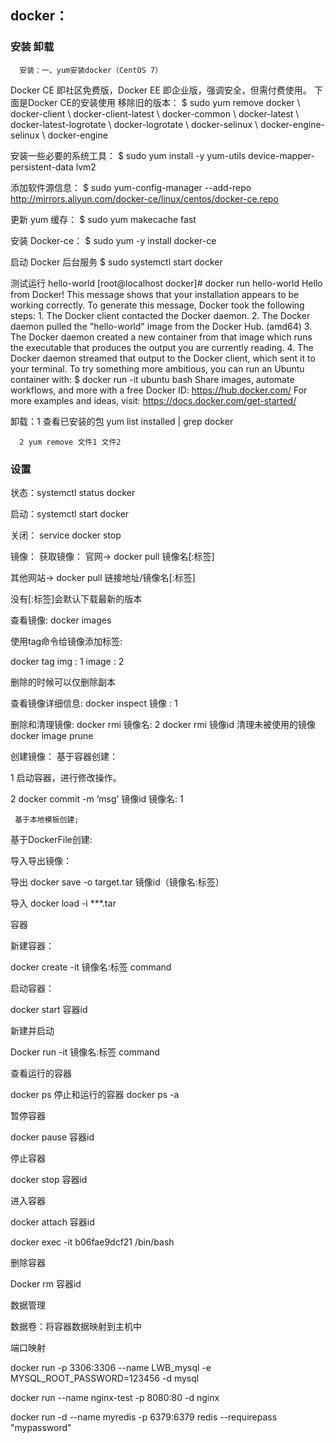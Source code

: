 ## docker：

### 安装 卸载
      安装：一、yum安装docker（CentOS 7）
Docker CE 即社区免费版，Docker EE 即企业版，强调安全，但需付费使用。
下面是Docker CE的安装使用
 移除旧的版本：
  $ sudo yum remove docker \                  docker-client \                  docker-client-latest \                  docker-common \                  docker-latest \                  docker-latest-logrotate \                  docker-logrotate \                  docker-selinux \                  docker-engine-selinux \                  docker-engine
 
 安装一些必要的系统工具：
  $ sudo yum install -y yum-utils device-mapper-persistent-data lvm2
 
 添加软件源信息：
  $ sudo yum-config-manager --add-repo http://mirrors.aliyun.com/docker-ce/linux/centos/docker-ce.repo
 
 更新 yum 缓存：
  $ sudo yum makecache fast
 
 安装 Docker-ce：
  $ sudo yum -y install docker-ce
 
 启动 Docker 后台服务
  $ sudo systemctl start docker
 
 测试运行 hello-world
      [root@localhost docker]# docker run hello-world           Hello from Docker!          This message shows that your installation appears to be working correctly.           To generate this message, Docker took the following steps:          1\. The Docker client contacted the Docker daemon.          2\. The Docker daemon pulled the "hello-world" image from the Docker Hub.              (amd64)          3\. The Docker daemon created a new container from that image which runs the              executable that produces the output you are currently reading.          4\. The Docker daemon streamed that output to the Docker client, which sent it              to your terminal.           To try something more ambitious, you can run an Ubuntu container with:          $ docker run -it ubuntu bash           Share images, automate workflows, and more with a free Docker ID:          https://hub.docker.com/           For more examples and ideas, visit:          https://docs.docker.com/get-started/

      
      
 卸载：1 查看已安装的包 yum list installed | grep docker

      2 yum remove 文件1 文件2


### 设置
状态：systemctl status docker

启动：systemctl start docker

关闭： service docker stop

镜像：
获取镜像：
官网-> docker pull 镜像名[:标签]

其他网站-> docker pull 链接地址/镜像名[:标签]

没有[:标签]会默认下载最新的版本

查看镜像:
docker images

使用tag命令给镜像添加标签:

docker tag img : 1  image : 2

删除的时候可以仅删除副本

查看镜像详细信息:
docker inspect 镜像 : 1

删除和清理镜像:
docker rmi 镜像名: 2
docker rmi 镜像id
清理未被使用的镜像 docker image prune

创建镜像：
 基于容器创建：
 
1 启动容器，进行修改操作。

2 docker commit -m ‘msg’ 镜像id 镜像名: 1

     基于本地模板创建;
     
 基于DockerFile创建:

导入导出镜像：

导出 docker save -o target.tar 镜像id（镜像名:标签）

导入 docker load -i ***.tar

容器

新建容器：

docker create -it 镜像名:标签 command

启动容器：

docker start 容器id

新建并启动

Docker run -it 镜像名:标签 command

查看运行的容器

docker ps
停止和运行的容器 docker ps -a

暂停容器

docker pause 容器id

停止容器

docker stop 容器id

进入容器

docker attach 容器id

docker exec -it b06fae9dcf21 /bin/bash

删除容器

Docker rm 容器id

数据管理

数据卷：将容器数据映射到主机中

端口映射

docker run -p 3306:3306 --name LWB_mysql -e MYSQL_ROOT_PASSWORD=123456 -d mysql

docker run --name nginx-test -p 8080:80 -d nginx

docker run -d --name myredis -p 6379:6379 redis --requirepass "mypassword"
